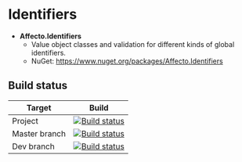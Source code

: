 # Identifiers
* **Affecto.Identifiers**
  * Value object classes and validation for different kinds of global identifiers.
  * NuGet: https://www.nuget.org/packages/Affecto.Identifiers

## Build status

| Target | Build |
| -----------------------|------------------|
| Project | [![Build status](https://ci.appveyor.com/api/projects/status/krawdtt0awl0r6ew?svg=true)](https://ci.appveyor.com/project/johannesvaltonen/dotnet-identifiers) |
| Master branch | [![Build status](https://ci.appveyor.com/api/projects/status/krawdtt0awl0r6ew/branch/master?svg=true)](https://ci.appveyor.com/project/johannesvaltonen/dotnet-identifiers/branch/master) |
| Dev branch | [![Build status](https://ci.appveyor.com/api/projects/status/krawdtt0awl0r6ew/branch/dev?svg=true)](https://ci.appveyor.com/project/johannesvaltonen/dotnet-identifiers/branch/dev) |
